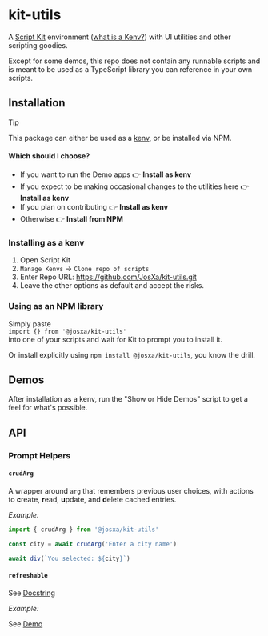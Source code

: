 # kit-utils

A [Script Kit](https://scriptkit.com) environment ([what is a Kenv?](https://gist.github.com/BeSpunky/4595a7a783b74802b8cb5301d91efa55)) with UI 
utilities and other scripting goodies.

Except for some demos, this repo does not contain any runnable scripts and is meant to be used as a TypeScript library you
can reference in your own scripts.

## Installation


> [!TIP]
> This package can either be used as a [kenv](https://gist.github.com/BeSpunky/4595a7a783b74802b8cb5301d91efa55), or be 
> installed via NPM. 
> 
> #### Which should I choose?
> - If you want to run the Demo apps 👉 **Install as kenv**
> - If you expect to be making occasional changes to the utilities here 👉 **Install as kenv**
> - If you plan on contributing 👉 **Install as kenv**
> - Otherwise 👉 **Install from NPM**


### Installing as a kenv

1. Open Script Kit
2. `Manage Kenvs` -> `Clone repo of scripts`
3. Enter Repo URL: https://github.com/JosXa/kit-utils.git
4. Leave the other options as default and accept the risks.

### Using as an NPM library

Simply paste\
`import {} from '@josxa/kit-utils'`\
into one of your scripts and wait for Kit to prompt you to install it.

Or install explicitly using `npm install @josxa/kit-utils`, you know the drill.

## Demos

After installation as a kenv, run the "Show or Hide Demos" script to get a feel for what's possible.

## API

### Prompt Helpers

#### `crudArg`

A wrapper around `arg` that remembers previous user choices, with actions to **c**reate, **r**ead, **u**pdate, and **d**elete cached entries.

_Example:_

```ts
import { crudArg } from '@josxa/kit-utils'

const city = await crudArg('Enter a city name')

await div(`You selected: ${city}`)
```

#### `refreshable`

See [Docstring](https://github.com/JosXa/kit-utils/tree/main/src/refreshable.ts#L6-L37)

_Example:_

See [Demo](https://github.com/JosXa/kit-utils/tree/main/scripts/refreshable-demo.ts)
